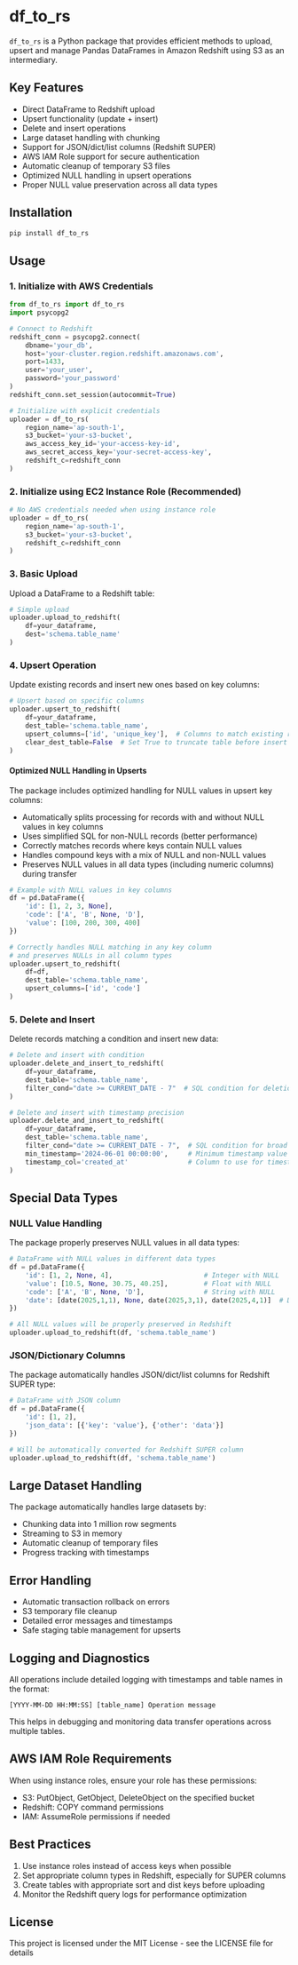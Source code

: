 # df_to_rs

`df_to_rs` is a Python package that provides efficient methods to upload, upsert and manage Pandas DataFrames in Amazon Redshift using S3 as an intermediary.

## Key Features

- Direct DataFrame to Redshift upload
- Upsert functionality (update + insert)
- Delete and insert operations
- Large dataset handling with chunking
- Support for JSON/dict/list columns (Redshift SUPER)
- AWS IAM Role support for secure authentication
- Automatic cleanup of temporary S3 files
- Optimized NULL handling in upsert operations
- Proper NULL value preservation across all data types

## Installation

```bash
pip install df_to_rs
```

## Usage

### 1. Initialize with AWS Credentials

```python
from df_to_rs import df_to_rs
import psycopg2

# Connect to Redshift
redshift_conn = psycopg2.connect(
    dbname='your_db',
    host='your-cluster.region.redshift.amazonaws.com',
    port=1433,
    user='your_user',
    password='your_password'
)
redshift_conn.set_session(autocommit=True)

# Initialize with explicit credentials
uploader = df_to_rs(
    region_name='ap-south-1',
    s3_bucket='your-s3-bucket',
    aws_access_key_id='your-access-key-id',
    aws_secret_access_key='your-secret-access-key',
    redshift_c=redshift_conn
)
```

### 2. Initialize using EC2 Instance Role (Recommended)

```python
# No AWS credentials needed when using instance role
uploader = df_to_rs(
    region_name='ap-south-1',
    s3_bucket='your-s3-bucket',
    redshift_c=redshift_conn
)
```

### 3. Basic Upload

Upload a DataFrame to a Redshift table:

```python
# Simple upload
uploader.upload_to_redshift(
    df=your_dataframe,
    dest='schema.table_name'
)
```

### 4. Upsert Operation

Update existing records and insert new ones based on key columns:

```python
# Upsert based on specific columns
uploader.upsert_to_redshift(
    df=your_dataframe,
    dest_table='schema.table_name',
    upsert_columns=['id', 'unique_key'],  # Columns to match existing records
    clear_dest_table=False  # Set True to truncate table before insert
)
```

#### Optimized NULL Handling in Upserts

The package includes optimized handling for NULL values in upsert key columns:

- Automatically splits processing for records with and without NULL values in key columns
- Uses simplified SQL for non-NULL records (better performance)
- Correctly matches records where keys contain NULL values
- Handles compound keys with a mix of NULL and non-NULL values
- Preserves NULL values in all data types (including numeric columns) during transfer

```python
# Example with NULL values in key columns
df = pd.DataFrame({
    'id': [1, 2, 3, None],
    'code': ['A', 'B', None, 'D'],
    'value': [100, 200, 300, 400]
})

# Correctly handles NULL matching in any key column
# and preserves NULLs in all column types
uploader.upsert_to_redshift(
    df=df,
    dest_table='schema.table_name',
    upsert_columns=['id', 'code']
)
```

### 5. Delete and Insert

Delete records matching a condition and insert new data:

```python
# Delete and insert with condition
uploader.delete_and_insert_to_redshift(
    df=your_dataframe,
    dest_table='schema.table_name',
    filter_cond="date >= CURRENT_DATE - 7"  # SQL condition for deletion
)

# Delete and insert with timestamp precision
uploader.delete_and_insert_to_redshift(
    df=your_dataframe,
    dest_table='schema.table_name',
    filter_cond="date >= CURRENT_DATE - 7",  # SQL condition for broad deletion
    min_timestamp='2024-06-01 00:00:00',     # Minimum timestamp value from DataFrame
    timestamp_col='created_at'               # Column to use for timestamp filtering
)
```

## Special Data Types

### NULL Value Handling

The package properly preserves NULL values in all data types:

```python
# DataFrame with NULL values in different data types
df = pd.DataFrame({
    'id': [1, 2, None, 4],                       # Integer with NULL
    'value': [10.5, None, 30.75, 40.25],         # Float with NULL
    'code': ['A', 'B', None, 'D'],               # String with NULL
    'date': [date(2025,1,1), None, date(2025,3,1), date(2025,4,1)]  # Date with NULL
})

# All NULL values will be properly preserved in Redshift
uploader.upload_to_redshift(df, 'schema.table_name')
```

### JSON/Dictionary Columns

The package automatically handles JSON/dict/list columns for Redshift SUPER type:

```python
# DataFrame with JSON column
df = pd.DataFrame({
    'id': [1, 2],
    'json_data': [{'key': 'value'}, {'other': 'data'}]
})

# Will be automatically converted for Redshift SUPER column
uploader.upload_to_redshift(df, 'schema.table_name')
```

## Large Dataset Handling

The package automatically handles large datasets by:

- Chunking data into 1 million row segments
- Streaming to S3 in memory
- Automatic cleanup of temporary files
- Progress tracking with timestamps

## Error Handling

- Automatic transaction rollback on errors
- S3 temporary file cleanup
- Detailed error messages and timestamps
- Safe staging table management for upserts

## Logging and Diagnostics

All operations include detailed logging with timestamps and table names in the format:
```
[YYYY-MM-DD HH:MM:SS] [table_name] Operation message
```

This helps in debugging and monitoring data transfer operations across multiple tables.

## AWS IAM Role Requirements

When using instance roles, ensure your role has these permissions:

- S3: PutObject, GetObject, DeleteObject on the specified bucket
- Redshift: COPY command permissions
- IAM: AssumeRole permissions if needed

## Best Practices

1. Use instance roles instead of access keys when possible
2. Set appropriate column types in Redshift, especially for SUPER columns
3. Create tables with appropriate sort and dist keys before uploading
4. Monitor the Redshift query logs for performance optimization

## License

This project is licensed under the MIT License - see the LICENSE file for details